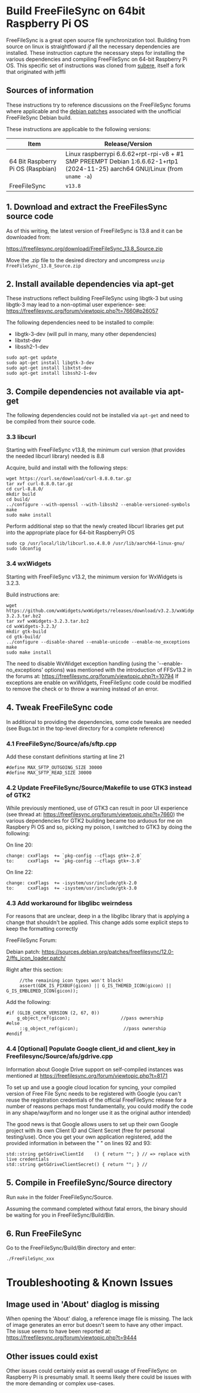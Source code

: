 # Build FreeFileSync on 64bit Raspberry Pi OS
FreeFileSync is a great open source file synchronization tool.
Building from source on linux is straightfoward *if* all the necessary dependencies are installed.
These instruction capture the necessary steps for installing the various dependencies and compiling FreeFileSync on 64-bit Raspberry Pi OS.
This specific set of instructions was cloned from [subere](https://github.com/Subere/build-FreeFileSync-on-raspberry-pi), itself a fork that originated with jeffli

## Sources of information
These instructions try to reference discussions on the FreeFileSync forums where applicable and the [debian patches](https://sources.debian.org/patches/freefilesync/) associated with the unofficial FreeFileSync Debian build. 

These instructions are applicable to the following versions:

Item  | Release/Version
------------ | -------------
64 Bit Raspberry Pi OS (Raspbian) | Linux raspberrypi 6.6.62+rpt-rpi-v8 + #1 SMP PREEMPT Debian 1:6.6.62-1+rtp1 (2024-11-25) aarch64 GNU/Linux (from ```uname -a```)
FreeFileSync | ```v13.8```

## 1. Download and extract the FreeFilesSync source code

As of this writing, the latest version of FreeFileSync is 13.8 and it can be downloaded from: 

https://freefilesync.org/download/FreeFileSync_13.8_Source.zip

Move the .zip file to the desired directory and uncompress
```unzip FreeFileSync_13.8_Source.zip```

## 2. Install available dependencies via apt-get
These instructions reflect building FreeFileSync using libgtk-3 but using libgtk-3 may lead to a non-optimal user experience- see:
https://freefilesync.org/forum/viewtopic.php?t=7660#p26057

The following dependencies need to be installed to compile:
- libgtk-3-dev (will pull in many, many other dependencies)
- libxtst-dev
- libssh2-1-dev

```
sudo apt-get update
sudo apt-get install libgtk-3-dev 
sudo apt-get install libxtst-dev
sudo apt-get install libssh2-1-dev
```

## 3. Compile dependencies not available via apt-get

The following dependencies could not be installed via `apt-get` and need to be compiled from their source code.


### 3.3 libcurl
Starting with FreeFileSync v13.8, the minimum curl version (that provides the needed libcurl library) needed is 8.8

Acquire, build and install with the following steps:
```
wget https://curl.se/download/curl-8.8.0.tar.gz
tar xvf curl-8.8.0.tar.gz
cd curl-8.8.0/
mkdir build
cd build/
../configure --with-openssl --with-libssh2 --enable-versioned-symbols
make
sudo make install
```
Perform additional step so that the newly created libcurl libraries get put into the appropriate place for 64-bit RaspberryPi OS
```
sudo cp /usr/local/lib/libcurl.so.4.8.0 /usr/lib/aarch64-linux-gnu/
sudo ldconfig
```

### 3.4 wxWidgets
Starting with FreeFileSync v13.2, the minimum version for WxWidgets is 3.2.3.

Build instructions are:
```
wget https://github.com/wxWidgets/wxWidgets/releases/download/v3.2.3/wxWidgets-3.2.3.tar.bz2
tar xvf wxWidgets-3.2.3.tar.bz2
cd wxWidgets-3.2.3/
mkdir gtk-build
cd gtk-build/
../configure --disable-shared --enable-unicode --enable-no_exceptions
make
sudo make install
```
The need to disable WxWidget exception handling (using the '--enable-no_exceptions' options) was mentioned with the introduction of FFSv13.2 in the forums at:
https://freefilesync.org/forum/viewtopic.php?t=10794
If exceptions are enable on wxWidgets, FreeFileSync code could be modified to remove the check or to throw a warning instead of an error.

## 4. Tweak FreeFileSync code

In additional to providing the dependencies, some code tweaks are needed (see Bugs.txt in the top-level directory for a complete reference)

### 4.1 FreeFileSync/Source/afs/sftp.cpp

Add these constant definitions starting at line 21
```
#define MAX_SFTP_OUTGOING_SIZE 30000
#define MAX_SFTP_READ_SIZE 30000
```

### 4.2 Update FreeFileSync/Source/Makefile to use GTK3 instead of GTK2 
While previously mentioned, use of GTK3 can result in poor UI experience (see thread at: https://freefilesync.org/forum/viewtopic.php?t=7660) the various dependencies for GTK2 building became too arduous for me on Raspbery Pi OS and so, picking my poison, I switched to GTK3 by doing the following:

On line 20:
```
change: cxxFlags  += `pkg-config --cflags gtk+-2.0`
to:     cxxFlags  += `pkg-config --cflags gtk+-3.0`
```

On line 22:
```
change: cxxFlags  += -isystem/usr/include/gtk-2.0
to:     cxxFlags  += -isystem/usr/include/gtk-3.0
```

### 4.3 Add workaround for libglibc weirndess

For reasons that are unclear, deep in a the libglibc library that is applying a change that shouldn't be applied.
This change adds some explicit steps to keep the formatting correctly

FreeFileSync Forum:

Debian patch:
https://sources.debian.org/patches/freefilesync/12.0-2/ffs_icon_loader.patch/


Right after this section:
```
     //the remaining icon types won't block!
     assert(GDK_IS_PIXBUF(gicon) || G_IS_THEMED_ICON(gicon) || G_IS_EMBLEMED_ICON(gicon));
 ```

Add the following:
```
#if (GLIB_CHECK_VERSION (2, 67, 0))
    g_object_ref(gicon);                   //pass ownership
#else
     ::g_object_ref(gicon);                 //pass ownership
#endif
```

### 4.4 [Optional] Populate Google client_id and client_key in Freefilesync/Source/afs/gdrive.cpp
Information about Google Drive support on self-compiled instances was mentioned at https://freefilesync.org/forum/viewtopic.php?t=8171

To set up and use a google cloud location for syncing, your compiled version of Free File Sync needs to be registered with Google (you can't reuse the registration credentials of the official FreeFileSync release for a number of reasons perhaps most fundamentally, you could modify the code in any shape/way/form and no longer use it as the original author intended)

The good news is that Google allows users to set up their own Google project with its own Client ID and Client Secret (free for personal testing/use). Once you get your own application registered, add the provided information in between the " " on lines 92 and 93:
```
std::string getGdriveClientId    () { return ""; } // => replace with live credentials
std::string getGdriveClientSecret() { return ""; } //
```

## 5. Compile in FreefileSync/Source directory

Run ```make``` in the folder FreeFileSync/Source. 

Assuming the command completed without fatal errors, the binary should be waiting for you in FreeFileSync/Build/Bin. 

## 6. Run FreeFileSync
Go to the FreeFileSync/Build/Bin directory and enter:
```
./FreeFileSync_xxx
```

# Troubleshooting & Known Issues

##  Image used in 'About' diaglog is missing
When opening the 'About' dialog, a reference image file is missing. The lack of image generates an error but doesn't seem to have any other impact.
The issue seems to have been reported at:
https://freefilesync.org/forum/viewtopic.php?t=9444

## Other issues could exist
Other issues could certainly exist as overall usage of FreeFileSync on Raspberry Pi is presumably small. It seems likely there could be issues with the more demanding or complex use-cases.
